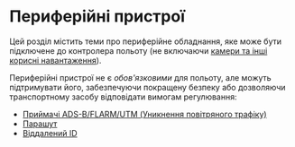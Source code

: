 # Периферійні пристрої

Цей розділ містить теми про периферійне обладнання, яке може бути підключене до контролера польоту (не включаючи [камери та інші корисні навантаження](../payloads/index.md)).

Периферійні пристрої не є _обов'язковими_ для польоту, але можуть підтримувати його, забезпечуючи покращену безпеку або дозволяючи транспортному засобу відповідати вимогам регулювання:

- [Приймачі ADS-B/FLARM/UTM (Уникнення повітряного трафіку)](../peripherals/adsb_flarm.md)
- [Парашут](../peripherals/parachute.md)
- [Віддалений ID](../peripherals/remote_id.md)
